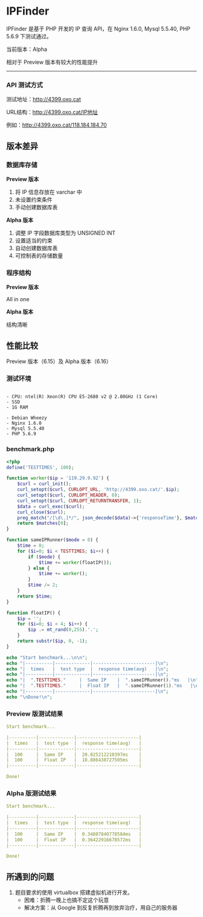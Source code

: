 # IPFinder

IPFinder 是基于 PHP 开发的 IP 查询 API，在 Nginx 1.6.0, Mysql 5.5.40, PHP 5.6.9 下测试通过。

当前版本：Alpha

相对于 Preview 版本有较大的性能提升

***

### API 测试方式

测试地址：http://4399.oxo.cat

URL结构：http://4399.oxo.cat/IP地址

例如：http://4399.oxo.cat/118.184.184.70



## 版本差异

### 数据库存储

__Preview 版本__

1. 将 IP 信息存放在 varchar 中
2. 未设置约束条件
3. 手动创建数据库表

__Alpha 版本__

1. 调整 IP 字段数据库类型为 UNSIGNED INT
2. 设置适当的约束
3. 自动创建数据库表
4. 可控制表的存储数量



### 程序结构

__Preview 版本__

All in one

__Alpha 版本__

结构清晰



## 性能比较

Preview 版本（6.15）及 Alpha 版本（6.16）

### 测试环境

``` ya

- CPU: ntel(R) Xeon(R) CPU E5-2680 v2 @ 2.80GHz (1 Core)
- SSD
- 1G RAM

- Debian Wheezy
- Nginx 1.6.0
- Mysql 5.5.40
- PHP 5.6.9
```



### benchmark.php

``` php
<?php
define('TESTTIMES', 100);

function worker($ip = '119.29.9.92') {
    $curl = curl_init();
    curl_setopt($curl, CURLOPT_URL, 'http://4399.oxo.cat/'.$ip);
    curl_setopt($curl, CURLOPT_HEADER, 0);
    curl_setopt($curl, CURLOPT_RETURNTRANSFER, 1);
    $data = curl_exec($curl);
    curl_close($curl);
    preg_match("/[\d\.]*/", json_decode($data)->{'responseTime'}, $matches);
    return $matches[0];
}

function sameIPRunner($mode = 0) {
    $time = 0;
    for ($i=0; $i < TESTTIMES; $i++) {
        if ($mode) {
            $time += worker(floatIP());
        } else {
            $time += worker();
        }
        $time /= 2;
    }
    return $time;
}

function floatIP() {
    $ip = '';
    for ($i=0; $i < 4; $i++) {
        $ip .= mt_rand(0,255).'.';
    }
    return substr($ip, 0, -1);
}

echo "Start benchmark...\n\n";
echo "|----------|-------------|-----------------------|\n";
echo "|  times   |  test type  |  response time(avg)   |\n";
echo "|----------|-------------|-----------------------|\n";
echo "|  ".TESTTIMES."     |  Same IP    |  ".sameIPRunner()."ms   |\n";
echo "|  ".TESTTIMES."     |  Float IP   |  ".sameIPRunner(1)."ms   |\n";
echo "|----------|-------------|-----------------------|\n";
echo "\nDone!\n";
```



### Preview  版测试结果

``` yaml
Start benchmark...

|----------|-------------|-----------------------|
|  times   |  test type  |  response time(avg)   |
|----------|-------------|-----------------------|
|  100     |  Same IP    |  20.825212210397ms    |
|  100     |  Float IP   |  18.886438727505ms    |
|----------|-------------|-----------------------|

Done!
```



### Alpha 版测试结果

``` yaml
Start benchmark...

|----------|-------------|-----------------------|
|  times   |  test type  |  response time(avg)   |
|----------|-------------|-----------------------|
|  100     |  Same IP    |  0.34807840778584ms   |
|  100     |  Float IP   |  0.36422916678572ms   |
|----------|-------------|-----------------------|

Done!
```



## 所遇到的问题

1. 题目要求的使用 virtualbox 搭建虚拟机进行开发。
   - 困难：折腾一晚上也搞不定这个玩意
   - 解决方案：从 Google 到反复折腾再到放弃治疗，用自己的服务器